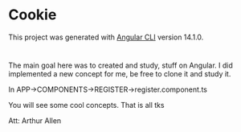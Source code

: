# Cookie

This project was generated with [Angular CLI](https://github.com/angular/angular-cli) version 14.1.0.

#

The main goal here was to created and study, stuff on Angular. 
I did implemented a new concept for me, be free to clone it and study it.

In APP->COMPONENTS->REGISTER->register.component.ts

You will see some cool concepts. That is all tks 

Att: Arthur Allen
